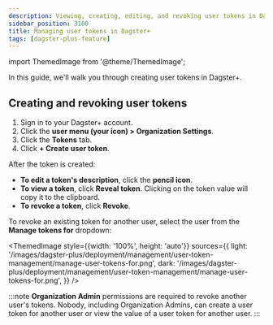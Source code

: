 ```yaml
---
description: Viewing, creating, editing, and revoking user tokens in Dagster+.
sidebar_position: 3100
title: Managing user tokens in Dagster+
tags: [dagster-plus-feature]
---
```


import ThemedImage from '@theme/ThemedImage';

In this guide, we'll walk you through creating user tokens in Dagster+.

## Creating and revoking user tokens

1. Sign in to your Dagster+ account.
2. Click the **user menu (your icon) > Organization Settings**.
3. Click the **Tokens** tab.
4. Click **+ Create user token**.

After the token is created:

- **To edit a token's description**, click the **pencil icon**.
- **To view a token**, click **Reveal token**. Clicking on the token value will copy it to the clipboard.
- **To revoke a token**, click **Revoke**.

To revoke an existing token for another user, select the user from the **Manage tokens for** dropdown:

<ThemedImage
  style={{width: '100%', height: 'auto'}}
  sources={{
    light: '/images/dagster-plus/deployment/management/user-token-management/manage-user-tokens-for.png',
    dark: '/images/dagster-plus/deployment/management/user-token-management/manage-user-tokens-for.png',
  }}
/>

:::note
**Organization Admin** permissions are required to revoke another user's tokens. Nobody, including Organization Admins, can create a user token for another user or view the value of a user token for another user.
:::
